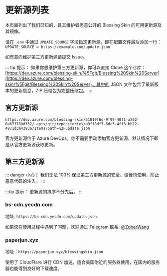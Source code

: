 # 更新源列表

本页面列出了我们已知的，且其维护者愿意公开的 Blessing Skin 的可用更新源及其镜像。

请在 `.env` 中通过 `UPDATE_SOURCE` 字段指定更新源。即在配置文件最后添加一行：`UPDATE_SOURCE = https://example.com/update.json`

如有意向维护第三方更新源请提交 Issue。

::: tip 提示：
如果你想维护第三方更新源，你可以直接 Clone 这个仓库：[https://dev.azure.com/blessing-skin/%5Fgit/Blessing%20Skin%20Server](https://dev.azure.com/blessing-skin/%5Fgit/Blessing%20Skin%20Server)。其中的 JSON 文件包含了最新版本的更新信息，ZIP 压缩包为完整压缩包。
:::

## 官方更新源

```
https://dev.azure.com/blessing-skin/51010f6d-9f99-40f1-a262-0a67f788df32/_apis/git/repositories/a9ff8df7-6dc3-4ff8-bb22-4871d3a43936/Items?path=%2Fupdate.json
```

官方更新源位于 Azure DevOps。你不需要手动添加官方更新源，默认情况下即是从官方更新源获取更新。

## 第三方更新源

::: danger 小心！
我们无法 100% 保证第三方更新源的安全。请谨慎使用，防止恶意代码的注入。
:::

:::tip 提示：
更新源的排序不分先后。
:::

### bs-cdn.yecdn.com

地址: `https://bs-cdn.yecdn.com/update.json`

如果您在使用过程中遇到了问题，欢迎通过 Telegram 联系: [@ZoharWang](https://t.me/ZoharWang)

### paperjun.xyz

地址：`https://paperjun.xyz/blessingskin.json`

使用了 CloudFlare 进行 CDN 加速，适合美国附近的服务器使用，在国内的服务器也能得到良好的下载速度。